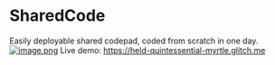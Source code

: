 # SharedCode
Easily deployable shared codepad, coded from scratch in one day.
[![image.png](https://i.postimg.cc/GpT3nWxW/image.png)](https://postimg.cc/rdc2SYbj)
Live demo: https://held-quintessential-myrtle.glitch.me

